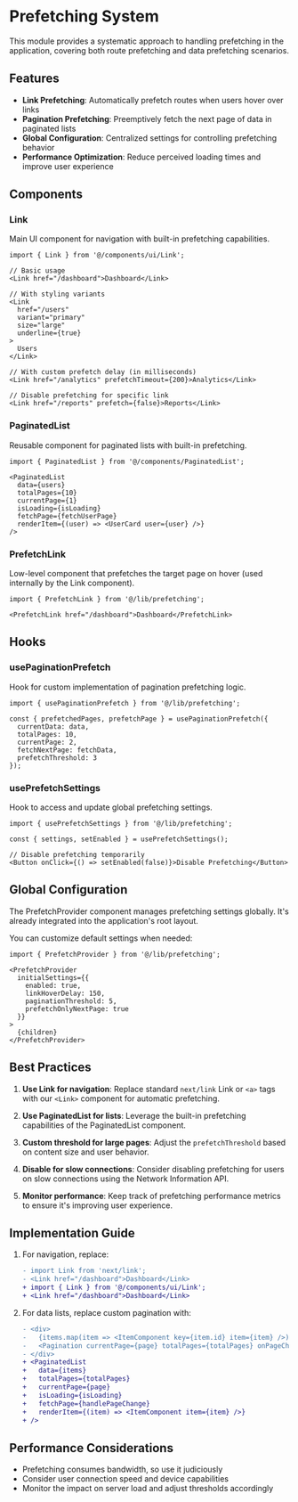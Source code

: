# Prefetching System

This module provides a systematic approach to handling prefetching in the application, covering both route prefetching and data prefetching scenarios.

## Features

- **Link Prefetching**: Automatically prefetch routes when users hover over links
- **Pagination Prefetching**: Preemptively fetch the next page of data in paginated lists
- **Global Configuration**: Centralized settings for controlling prefetching behavior
- **Performance Optimization**: Reduce perceived loading times and improve user experience

## Components

### Link

Main UI component for navigation with built-in prefetching capabilities.

```tsx
import { Link } from '@/components/ui/Link';

// Basic usage
<Link href="/dashboard">Dashboard</Link>

// With styling variants
<Link 
  href="/users" 
  variant="primary"
  size="large"
  underline={true}
>
  Users
</Link>

// With custom prefetch delay (in milliseconds)
<Link href="/analytics" prefetchTimeout={200}>Analytics</Link>

// Disable prefetching for specific link
<Link href="/reports" prefetch={false}>Reports</Link>
```

### PaginatedList

Reusable component for paginated lists with built-in prefetching.

```tsx
import { PaginatedList } from '@/components/PaginatedList';

<PaginatedList
  data={users}
  totalPages={10}
  currentPage={1}
  isLoading={isLoading}
  fetchPage={fetchUserPage}
  renderItem={(user) => <UserCard user={user} />}
/>
```

### PrefetchLink

Low-level component that prefetches the target page on hover (used internally by the Link component).

```tsx
import { PrefetchLink } from '@/lib/prefetching';

<PrefetchLink href="/dashboard">Dashboard</PrefetchLink>
```

## Hooks

### usePaginationPrefetch

Hook for custom implementation of pagination prefetching logic.

```tsx
import { usePaginationPrefetch } from '@/lib/prefetching';

const { prefetchedPages, prefetchPage } = usePaginationPrefetch({
  currentData: data,
  totalPages: 10,
  currentPage: 2,
  fetchNextPage: fetchData,
  prefetchThreshold: 3
});
```

### usePrefetchSettings

Hook to access and update global prefetching settings.

```tsx
import { usePrefetchSettings } from '@/lib/prefetching';

const { settings, setEnabled } = usePrefetchSettings();

// Disable prefetching temporarily
<Button onClick={() => setEnabled(false)}>Disable Prefetching</Button>
```

## Global Configuration

The PrefetchProvider component manages prefetching settings globally. It's already integrated into the application's root layout.

You can customize default settings when needed:

```tsx
import { PrefetchProvider } from '@/lib/prefetching';

<PrefetchProvider 
  initialSettings={{
    enabled: true,
    linkHoverDelay: 150,
    paginationThreshold: 5,
    prefetchOnlyNextPage: true
  }}
>
  {children}
</PrefetchProvider>
```

## Best Practices

1. **Use Link for navigation**: Replace standard `next/link` Link or `<a>` tags with our `<Link>` component for automatic prefetching.

2. **Use PaginatedList for lists**: Leverage the built-in prefetching capabilities of the PaginatedList component.

3. **Custom threshold for large pages**: Adjust the `prefetchThreshold` based on content size and user behavior.

4. **Disable for slow connections**: Consider disabling prefetching for users on slow connections using the Network Information API.

5. **Monitor performance**: Keep track of prefetching performance metrics to ensure it's improving user experience.

## Implementation Guide

1. For navigation, replace:
   ```diff
   - import Link from 'next/link';
   - <Link href="/dashboard">Dashboard</Link>
   + import { Link } from '@/components/ui/Link';
   + <Link href="/dashboard">Dashboard</Link>
   ```

2. For data lists, replace custom pagination with:
   ```diff
   - <div>
   -   {items.map(item => <ItemComponent key={item.id} item={item} />)}
   -   <Pagination currentPage={page} totalPages={totalPages} onPageChange={handlePageChange} />
   - </div>
   + <PaginatedList
   +   data={items}
   +   totalPages={totalPages}
   +   currentPage={page}
   +   isLoading={isLoading}
   +   fetchPage={handlePageChange}
   +   renderItem={(item) => <ItemComponent item={item} />}
   + />
   ```

## Performance Considerations

- Prefetching consumes bandwidth, so use it judiciously
- Consider user connection speed and device capabilities
- Monitor the impact on server load and adjust thresholds accordingly 